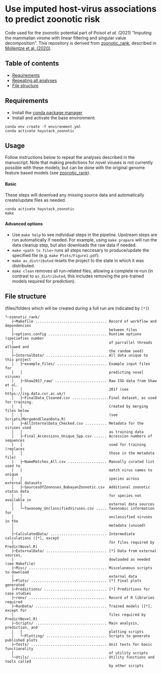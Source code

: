 # Use imputed host-virus associations to predict zoonotic risk

Code used for the zoonotic potential part of Poisot _et al._ (2021) "Imputing the mammalian virome with linear filtering and singular value decomposition". This repository is derived from [zoonotic_rank](https://github.com/Nardus/zoonotic_rank), described in [Mollentze et al. (2020)](https://doi.org/10.1101/2020.11.12.379917).



## Table of contents
- [Requirements](#requirements)
- [Repeating all analyses](#repeating-all-analyses)
- [File structure](#file-structure)



## Requirements
- Install the [conda package manager](https://conda.io/)
- Install and activate the base environment:
```
conda env create -f environment.yml
conda activate haystack_zoonotic
```


## Usage

Follow instructions below to repeat the analyses described in the manuscript. Note that making predictions for novel viruses is not currently possible with these models; but can be done with the original genome feature based models (see [zoonotic_rank](https://github.com/Nardus/zoonotic_rank)).

#### Basic
These steps will download any missing source data and automatically create/update files as needed.

```
conda activate haystack_zoonotic
make
```

#### Advanced options

- Use `make help` to see individual steps in the pipeline. Upstream steps are run automatically if needed. For example, using `make prepare` will run the data cleanup step, but also downloads the raw data if needed.
- `make <path to file>` runs all steps neccesary to produce/update the specified file (e.g. `make Plots/Figure1.pdf`).
- `make as_distributed` resets the project to the state in which it was distributed.
- `make clean` removes all run-related files, allowing a complete re-run (in contrast to `as_distributed`, this includes removing the pre-trained models required for prediction).


## File structure
(files/folders which will be created during a full run are indicated by `[*]`)

```
└─zoonotic_rank/
   ├─Makefile ................................. Record of workflow and dependencies
   │                                            between files
   ├─options.config ........................... Runtime options (speciefies number
   │                                            of parrallel threads allowed and 
   │                                            the random seed)
   ├─InternalData/ ............................ All data unique to this project
   │   ├─example_files/ ....................... Example input files for 
   │   │                                        predicting novel viruses 
   │   ├─Shaw2017_raw/ ........................ Raw ISG data from Shaw et al. 
   │   │                                        2017 (see https://isg.data.cvr.ac.uk/)
   │   ├─FinalData_Cleaned.csv .................Final dataset, as used for training. 
   │   │                                        Created by merging files below 
   │   │                                        (see Scripts/MergeAndCleanData.R)
   │   ├─AllInternalData_Checked.csv .......... Metadata for the viruses used 
   │   │                                        as training data
   │   ├─Final_Accessions_Unique_Spp.csv ...... Accession numbers of sequences 
   │   │                                        used for training (replaces 
   │   │                                        those in the metadata file)
   │   ├─NameMatches_All.csv .................. Manually curated list used to 
   │   │                                        match virus names to unique 
   │   │                                        species across external datasets
   │   ├─SourcesOfZoonoses_BabayanZoonotic.csv  Additional zoonotic status data 
   │   │                                        for species not available in 
   │   │                                        external data sources
   │   └─Taxonomy_UnclassifiedViruses.csv ..... Taxonomic information for 
   │                                            unclassified viruses in the 
   │                                            metadata (unused)
   │
   ├─CalculatedData/ .......................... Intermediate calculations ([*], except 
   │                                            for files required by PredictNovel.R)
   ├─ExternalData/ ............................ [*] Data from external sources, 
   │                                            dowloaded as needed (see Makefile)
   ├─Misc/ .................................... Miscelaneous scripts to download 
   │                                            external data
   ├─Plots/ ................................... [*] Final plots generated
   ├─Predictions/ ............................. [*] Predictions for case studies
   ├─renv/ .................................... Record of R libraries required
   ├─RunData/ ................................. Trained models ([*], except for 
   │                                            files required by PredictNovel.R)
   ├─Scripts/ ................................. Main analysis, prediction, and 
   │   │                                        plotting scripts
   │   └─Plotting/ ............................ Scripts to generate published plots
   ├─Tests/ ................................... Unit tests for basic functionality 
   │                                            of utility scripts
   └─Utils/ ................................... Utility functions and tools called 
                                                by other scripts
```
